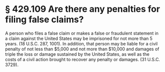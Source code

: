 # § 429.109   Are there any penalties for filing false claims?

A person who files a false claim or makes a false or fraudulent statement in a claim against the United States may be imprisoned for not more than 5 years. (18 U.S.C. 287, 1001). In addition, that person may be liable for a civil penalty of not less than $5,000 and not more than $10,000 and damages of triple the loss or damage sustained by the United States, as well as the costs of a civil action brought to recover any penalty or damages. (31 U.S.C. 3729).




